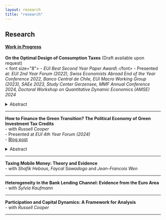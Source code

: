 ```yaml
---
layout: research
title: "research"
---
```


## Research

#### <ins>Work in Progress</ins>
**On the Optimal Design of Consumption Taxes** (Draft available upon request)\
  < font size="8">  -  *EUI Best Second Year Paper Award*\ ‹/font>
    - Presented at: *EUI 2nd Year Forum (2022), Swiss Economists Abroad End of the Year Conference 2022, Banco Central de Chile, EUI Macro Working Group (2023), SAEe 2023, Study Center Gerzensee, MMF Annual Conference 2024, Doctoral Workshop on Quantitative Dynamic Economics (AMSE) 2024*
<details>
  <summary>Abstract</summary>
How should differentiated consumption taxes be designed in the presence of capital income taxes and progressive labor income taxes?
I study this question using a quantitative model featuring heterogeneous households with non-homothetic preferences, uninsurable idiosyncratic risk, and a government that uses various tax instruments to raise revenue. I estimate the parameters governing households' demand using data from the US Consumption Expenditure Survey, and show that my model matches the heterogeneous consumption behavior across the income distribution. Allowing the benevolent government to jointly optimize consumption taxes on 11 different consumption categories and labor income taxes, I find that necessities should be heavily subsidized (-50%), that luxuries are optimally taxed at a positive rate (12%), and that the level of the labor income tax is increased while its progressivity remains largely unchanged from the status quo. Three main mechanisms explain why such differentiated tax rates are welfare maximizing: they reduce consumption inequality by subsidizing essential goods of low-income households, imply a targeted taxation of the initial wealth of high-wealth households, and induce highly productive households to increase their labor supply.
</details>

    
---

**How to Finance the Green Transition? The Political Economy of Green Investment Tax Credits**\
    - with *Russell Cooper*\
    - Presented at *EUI 4th Year Forum (2024)*\
    - [Blog post](https://lafonte.eui.eu/2024/04/11/financing-the-green-transition-the-political-economy-of-investment-tax-credits/)
<details>
  <summary>Abstract</summary>
We study the aggregate and distributional consequences of green investment tax credits (ITCs) and ask under which financing structures such environmental policies would be adopted by a majority of voters and sustained in the long run. We develop an overlapping generations model with heterogeneous households, multiple sectors, and a government that wants to introduce a green ITC to reduce pollution. Our model highlights both an intratemporal (across the income distribution) and an intertemporal (across generations) disagreement about the desirability of green ITCs arising from the unequal distribution of the costs and benefits. Together, they can lead to voting outcomes in which the ITC would never be adopted, even though it would be welfare improving for a majority of the population in the long run. We show that allowing for some debt financing of the ITC can overcome this political gridlock. Moreover, this debt can be fully repaid in the long run while maintaining high approval rates for the ITC. Changes in asset market participation rates and factor prices induced by the ITC explain why fully tax-financed ITCs are approved only in the long run, but not at the time of introduction of the ITC.
</details>

---

**Taxing Mobile Money: Theory and Evidence**\
    - with *Shafik Hebous*, *Faycal Sawadogo* and *Jean-Francois Wen*
    
---
    
**Heterogeneity in the Bank Lending Channel: Evidence from the Euro Area**\
    - with *Sylvia Kaufmann*
    
---
    
**Participation and Capital Dynamics: A Framework for Analysis**\
    - with *Russell Cooper*
    
---

